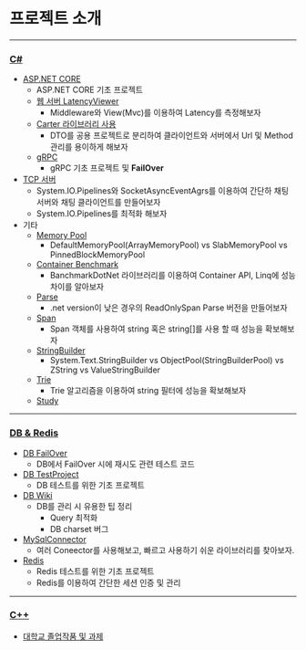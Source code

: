 # 프로젝트 소개

---

### [C#](https://github.com/junhun0106/CSharp)

* [ASP.NET CORE](https://github.com/junhun0106/CSharp/tree/main/ASPDOTNETCORE)
  * ASP.NET CORE 기초 프로젝트
  * [웹 서버 LatencyViewer](https://github.com/junhun0106/CSharp/tree/main/LatencyView)
    * Middleware와 View(Mvc)를 이용하여 Latency를 측정해보자
  * [Carter 라이브러리 사용](https://github.com/junhun0106/CSharp/tree/main/CarterModule)
    * DTO를 공용 프로젝트로 분리하여 클라이언트와 서버에서 Url 및 Method 관리를 용이하게 해보자
  * [gRPC](https://github.com/junhun0106/CSharp/tree/main/gRPCTestProjects)
    * gRPC 기초 프로젝트 및 **FailOver**
* [TCP 서버](https://github.com/junhun0106/CSharp/tree/main/TCPServer)
  * System.IO.Pipelines와 SocketAsyncEventAgrs를 이용하여 간단하 채팅 서버와 채팅 클라이언트를 만들어보자
  * System.IO.Pipelines를 최적화 해보자
* 기타
  * [Memory Pool](https://github.com/junhun0106/CSharp/tree/main/MemoryPool)
    * DefaultMemoryPool(ArrayMemoryPool) vs SlabMemoryPool vs PinnedBlockMemoryPool  
  * [Container Benchmark](https://github.com/junhun0106/CSharp/tree/main/ContainerBanchmark)
    * BanchmarkDotNet 라이브러리를 이용하여 Container API, Linq에 성능 차이를 알아보자
  * [Parse](https://github.com/junhun0106/CSharp/tree/main/Parse)
    * .net version이 낮은 경우의 ReadOnlySpan<char> Parse 버전을 만들어보자 
  * [Span](https://github.com/junhun0106/CSharp/tree/main/Span)
    * Span 객체를 사용하여 string 혹은 string[]를 사용 할 때 성능을 확보해보자
  * [StringBuilder](https://github.com/junhun0106/CSharp/tree/main/StringBuilderBenchMarker)
    * System.Text.StringBuilder vs ObjectPool(StringBuilderPool) vs ZString vs ValueStringBuilder
  * [Trie](https://github.com/junhun0106/CSharp/tree/main/Trie)
    * Trie 알고리즘을 이용하여 string 필터에 성능을 확보해보자
  * [Study](https://github.com/junhun0106/CSharp/tree/main/StudyProject)

---

### [DB & Redis](https://github.com/junhun0106/DB-REDIS)

* [DB FailOver](https://github.com/junhun0106/DB-REDIS/tree/main/DBFailOver)
  * DB에서 FailOver 시에 재시도 관련 테스트 코드
* [DB TestProject](https://github.com/junhun0106/DB-REDIS/tree/main/DBTest)
  * DB 테스트를 위한 기초 프로젝트
* [DB Wiki](https://github.com/junhun0106/DB-REDIS/wiki)
  * DB를 관리 시 유용한 팁 정리
    * Query 최적화
    * DB charset 버그
* [MySqlConnector](https://github.com/junhun0106/DB-REDIS/tree/main/Migration)
  * 여러 Coneector를 사용해보고, 빠르고 사용하기 쉬운 라이브러리를 찾아보자. 
* [Redis](https://github.com/junhun0106/DB-REDIS/tree/main/Redis)
  * Redis 테스트를 위한 기초 프로젝트
  * Redis를 이용하여 간단한 세션 인증 및 관리

---

### [C++](https://github.com/junhun0106/Cplusplus)

* [대학교 졸업작품 및 과제](https://github.com/junhun0106/Cplusplus/tree/main/University) 
